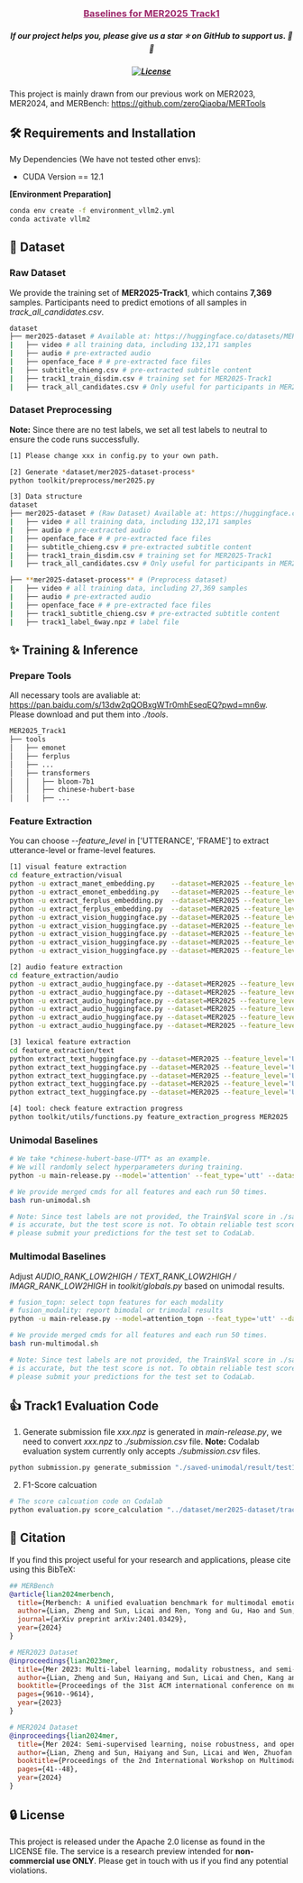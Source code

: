 <h3 align="center"><a href="https://arxiv.org/abs/2401.03429" style="color:#9C276A">
Baselines for MER2025 Track1</a></h3>
<h5 align="center"> If our project helps you, please give us a star ⭐ on GitHub to support us. 🙏🙏 </h2>

<h5 align="center">


[![License](https://img.shields.io/badge/License-Apache%202.0-yellow)](LICENSE) 

</h5>

This project is mainly drawn from our previous work on MER2023, MER2024, and MERBench: https://github.com/zeroQiaoba/MERTools

## 🛠️ Requirements and Installation
My Dependencies (We have not tested other envs):
* CUDA Version == 12.1

**[Environment Preparation]**
```bash
conda env create -f environment_vllm2.yml
conda activate vllm2
```

## 🚀 Dataset

### Raw Dataset
We provide the training set of **MER2025-Track1**, which contains **7,369** samples. Participants need to predict emotions of all samples in *track_all_candidates.csv*.
```bash
dataset
├── mer2025-dataset # Available at: https://huggingface.co/datasets/MERChallenge/MER2025
|   ├── video # all training data, including 132,171 samples
|   ├── audio # pre-extracted audio
|   ├── openface_face # # pre-extracted face files
|   ├── subtitle_chieng.csv # pre-extracted subtitle content
|   ├── track1_train_disdim.csv # training set for MER2025-Track1
|   ├── track_all_candidates.csv # Only useful for participants in MER2025 [all test samples exist in these candidates]
```

### Dataset Preprocessing
**Note:** Since there are no test labels, we set all test labels to neutral to ensure the code runs successfully.
```bash
[1] Please change xxx in config.py to your own path.

[2] Generate *dataset/mer2025-dataset-process*
python toolkit/preprocess/mer2025.py

[3] Data structure
dataset
├── mer2025-dataset # (Raw Dataset) Available at: https://huggingface.co/datasets/MERChallenge/MER2025
|   ├── video # all training data, including 132,171 samples
|   ├── audio # pre-extracted audio
|   ├── openface_face # # pre-extracted face files
|   ├── subtitle_chieng.csv # pre-extracted subtitle content
|   ├── track1_train_disdim.csv # training set for MER2025-Track1
|   ├── track_all_candidates.csv # Only useful for participants in MER2025 [all test samples exist in these candidates]

├── **mer2025-dataset-process** # (Preprocess dataset)
|   ├── video # all training data, including 27,369 samples
|   ├── audio # pre-extracted audio
|   ├── openface_face # # pre-extracted face files
|   ├── track1_subtitle_chieng.csv # pre-extracted subtitle content
|   ├── track1_label_6way.npz # label file
```


</p></details>

## ✨ Training & Inference

### Prepare Tools
All necessary tools are avaliable at: https://pan.baidu.com/s/13dw2qQOBxgWTr0mhEseqEQ?pwd=mn6w. Please download and put them into *./tools*.
```bash
MER2025_Track1
├── tools
│   ├── emonet
│   ├── ferplus
│   ├── ...
│   ├── transformers
│   │   ├── bloom-7b1
│   │   ├── chinese-hubert-base
│   │   ├── ...
```


### Feature Extraction
You can choose *--feature_level* in ['UTTERANCE', 'FRAME'] to extract utterance-level or frame-level features.
```bash
[1] visual feature extraction
cd feature_extraction/visual
python -u extract_manet_embedding.py    --dataset=MER2025 --feature_level='UTTERANCE'                                       --gpu=0                                                
python -u extract_emonet_embedding.py   --dataset=MER2025 --feature_level='UTTERANCE'                                       --gpu=0                                                
python -u extract_ferplus_embedding.py  --dataset=MER2025 --feature_level='UTTERANCE' --model='resnet50_ferplus_dag'        --gpu=0                  
python -u extract_ferplus_embedding.py  --dataset=MER2025 --feature_level='UTTERANCE' --model='senet50_ferplus_dag'         --gpu=0                 
python -u extract_vision_huggingface.py --dataset=MER2025 --feature_level='UTTERANCE' --model_name='clip-vit-base-patch32'  --gpu=0            
python -u extract_vision_huggingface.py --dataset=MER2025 --feature_level='UTTERANCE' --model_name='clip-vit-large-patch14' --gpu=0           
python -u extract_vision_huggingface.py --dataset=MER2025 --feature_level='UTTERANCE' --model_name='videomae-base'          --gpu=0                   
python -u extract_vision_huggingface.py --dataset=MER2025 --feature_level='UTTERANCE' --model_name='videomae-large'         --gpu=0                   
python -u extract_vision_huggingface.py --dataset=MER2025 --feature_level='UTTERANCE' --model_name='dinov2-large'           --gpu=0                    

[2] audio feature extraction
cd feature_extraction/audio
python -u extract_audio_huggingface.py --dataset=MER2025 --feature_level='UTTERANCE' --model_name='chinese-hubert-base'     --gpu=0
python -u extract_audio_huggingface.py --dataset=MER2025 --feature_level='UTTERANCE' --model_name='chinese-hubert-large'    --gpu=0
python -u extract_audio_huggingface.py --dataset=MER2025 --feature_level='UTTERANCE' --model_name='chinese-wav2vec2-base'   --gpu=0
python -u extract_audio_huggingface.py --dataset=MER2025 --feature_level='UTTERANCE' --model_name='chinese-wav2vec2-large'  --gpu=0
python -u extract_audio_huggingface.py --dataset=MER2025 --feature_level='UTTERANCE' --model_name='wavlm-base'              --gpu=0
python -u extract_audio_huggingface.py --dataset=MER2025 --feature_level='UTTERANCE' --model_name='whisper-large-v2'        --gpu=0

[3] lexical feature extraction
cd feature_extraction/text
python extract_text_huggingface.py --dataset=MER2025 --feature_level='UTTERANCE' --model_name='chinese-roberta-wwm-ext'       --gpu=0
python extract_text_huggingface.py --dataset=MER2025 --feature_level='UTTERANCE' --model_name='chinese-roberta-wwm-ext-large' --gpu=0
python extract_text_huggingface.py --dataset=MER2025 --feature_level='UTTERANCE' --model_name='chinese-macbert-base'          --gpu=0
python extract_text_huggingface.py --dataset=MER2025 --feature_level='UTTERANCE' --model_name='chinese-macbert-large'         --gpu=0
python extract_text_huggingface.py --dataset=MER2025 --feature_level='UTTERANCE' --model_name='bloom-7b1'                     --gpu=0

[4] tool: check feature extraction progress
python toolkit/utils/functions.py feature_extraction_progress MER2025
```

### Unimodal Baselines
```bash
# We take *chinese-hubert-base-UTT* as an example.
# We will randomly select hyperparameters during training.
python -u main-release.py --model='attention' --feat_type='utt' --dataset=MER2025 --audio_feature=chinese-hubert-base-UTT --text_feature=chinese-hubert-base-UTT --video_feature=chinese-hubert-base-UTT --gpu=0

# We provide merged cmds for all features and each run 50 times. 
bash run-unimodal.sh

# Note:​​ Since test labels are not provided, the Train$Val score in ./saved-unimodal/result
# is accurate, but the test score is not. To obtain reliable test scores, 
# please submit your predictions for the test set to CodaLab.
```


### Multimodal Baselines

Adjust *AUDIO_RANK_LOW2HIGH  / TEXT_RANK_LOW2HIGH / IMAGR_RANK_LOW2HIGH*  in *toolkit/globals.py* based on unimodal results.

```bash
# fusion_topn: select topn features for each modality
# fusion_modality: report bimodal or trimodal results
python -u main-release.py --model=attention_topn --feat_type='utt' --dataset=MER2025 --fusion_topn=1 --fusion_modality='AVT' --gpu=0

# We provide merged cmds for all features and each run 50 times.
bash run-multimodal.sh

# Note:​​ Since test labels are not provided, the Train$Val score in ./saved-multitop-others/result
# is accurate, but the test score is not. To obtain reliable test scores, 
# please submit your predictions for the test set to CodaLab.
```


## 👍 Track1 Evaluation Code

1. Generate submission file
*xxx.npz* is generated in *main-release.py*, we need to convert *xxx.npz* to *./submission.csv* file. 
**Note:** Codalab evaluation system currently only accepts *./submission.csv* files.
```bash
python submission.py generate_submission "./saved-unimodal/result/test1_xxx.npz" "./submission.csv"
```

2. F1-Score calcuation
```bash
# The score calcuation code on Codalab
python evaluation.py score_calculation "../dataset/mer2025-dataset/track1_test_dis.csv" "./submission.csv"
```


## 📑 Citation

If you find this project useful for your research and applications, please cite using this BibTeX:
```bibtex
## MERBench
@article{lian2024merbench,
  title={Merbench: A unified evaluation benchmark for multimodal emotion recognition},
  author={Lian, Zheng and Sun, Licai and Ren, Yong and Gu, Hao and Sun, Haiyang and Chen, Lan and Liu, Bin and Tao, Jianhua},
  journal={arXiv preprint arXiv:2401.03429},
  year={2024}
}

# MER2023 Dataset
@inproceedings{lian2023mer,
  title={Mer 2023: Multi-label learning, modality robustness, and semi-supervised learning},
  author={Lian, Zheng and Sun, Haiyang and Sun, Licai and Chen, Kang and Xu, Mngyu and Wang, Kexin and Xu, Ke and He, Yu and Li, Ying and Zhao, Jinming and others},
  booktitle={Proceedings of the 31st ACM international conference on multimedia},
  pages={9610--9614},
  year={2023}
}

# MER2024 Dataset
@inproceedings{lian2024mer,
  title={Mer 2024: Semi-supervised learning, noise robustness, and open-vocabulary multimodal emotion recognition},
  author={Lian, Zheng and Sun, Haiyang and Sun, Licai and Wen, Zhuofan and Zhang, Siyuan and Chen, Shun and Gu, Hao and Zhao, Jinming and Ma, Ziyang and Chen, Xie and others},
  booktitle={Proceedings of the 2nd International Workshop on Multimodal and Responsible Affective Computing},
  pages={41--48},
  year={2024}
}
```

## 🔒 License

This project is released under the Apache 2.0 license as found in the LICENSE file.
The service is a research preview intended for **non-commercial use ONLY**. Please get in touch with us if you find any potential violations.
